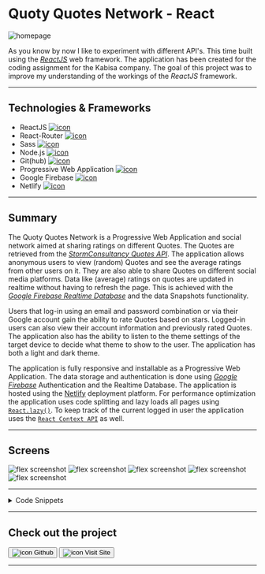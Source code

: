 # Quoty Quotes Network - React

![homepage](../projects/quoty/quoty.webp)

As you know by now I like to experiment with different API's.
This time built using the [*ReactJS*](https://reactjs.org/) web framework.
The application has been created for the coding assignment for the Kabisa company.
The goal of this project was to improve my understanding of the workings of the *ReactJS* framework.

---

## Technologies & Frameworks

- ReactJS [![icon](../logos/tech/react.png)](https://reactjs.org/)
- React-Router [![icon](../logos/tech/react-router.png)](https://reactrouter.com/)
- Sass [![icon](../logos/tech/sass.png)](https://sass-lang.com/)
- Node.js [![icon](../logos/tech/nodejs.png)](https://www.nodejs.org/)
- Git(hub) [![icon](../logos/tech/github.png)](https://www.github.com/)
- Progressive Web Application [![icon](../logos/tech/pwa.png)](https://web.dev/progressive-web-apps/)
- Google Firebase [![icon](../logos/tech/firebase.png)](https://firebase.google.com/)
- Netlify [![icon](../logos/tech/netlify.png)](https://netlify.com/)

---

## Summary

The Quoty Quotes Network is a Progressive Web Application and social network aimed at sharing ratings on different Quotes.
The Quotes are retrieved from the [*StormConsultancy Quotes API*](http://quotes.stormconsultancy.co.uk/). The application allows
anonymous users to view (random) Quotes and see the average ratings from other users on it. They are also able to share Quotes
on different social media platforms. Data like (average) ratings on quotes are updated in realtime without having to refresh the page.
This is achieved with the [*Google Firebase Realtime Database*](https://firebase.google.com/docs/database) and the data Snapshots functionality.

Users that log-in using an email and password combination or via their Google account gain the ability to rate Quotes based on stars.
Logged-in users can also view their account information and previously rated Quotes. The application also has the ability to
listen to the theme settings of the target device to decide what theme to show to the user. The application has both a light 
and dark theme.

The application is fully responsive and installable as a Progressive Web Application. The data storage and authentication
is done using [*Google Firebase*](https://firebase.google.com/) Authentication and the Realtime Database. The application is
hosted using the [Netlify](https://netlify.com/) deployment platform. For performance optimization the application uses code splitting and lazy loads all pages using [`React.lazy()`](https://reactjs.org/docs/code-splitting.html).
To keep track of the current logged in user the application uses the [`React Context API`](https://reactjs.org/docs/context.html) as well.

---

## Screens

![flex screenshot](../projects/quoty/quoty_1.webp)
![flex screenshot](../projects/quoty/quoty_2.webp)
![flex screenshot](../projects/quoty/quoty_3.webp)
![flex screenshot](../projects/quoty/quoty_4.webp)
![flex screenshot](../projects/quoty/quoty_5.webp)

---

<details>
  <summary>Code Snippets</summary>
<div>

The following are some code snippets of pieces of code I'm proud of from this project. The snippets demonstrate clean, concise and powerful code. _(Code has been compacted)_

**App component**\
The App component is responsible for housing the application content, getting logged-in user information from Google Firebase
and showing the correct pages based on route. 

```
// Components
import Loader from "./components/Loader/Loader";
import Footer from "./components/Layout/Footer/Footer"
import Header from "./components/Layout/Header/Header"
import Menu from "./components/Layout/Menu/Menu"
import Loading from "./components/Loading/Loading"

// Lazy loaded pages
const Home = React.lazy(() => import("./components/Pages/Home/Home"))
const Quote = React.lazy(() => import("./components/Pages/Quote/Quote"))
const SignIn = React.lazy(() => import("./components/Pages/SignIn/SignIn"))
const MyQuotes = React.lazy(() => import("./components/Pages/MyQuotes/MyQuotes"))
const Popular = React.lazy(() => import("./components/Pages/Popular/Popular"))
const FourOhFour = React.lazy(() => import("./components/Pages/404/404"))
const About = React.lazy(() => import("./components/Pages/About/About"))

// Lazy loaded components
const LogoutDialog = React.lazy(() => import("./components/LogoutDialog/LogoutDialog"))

const darkThemeKey = 'darkTheme'

export const UserContext = React.createContext({})

function App() {
    const [open, setOpenLogoutDialog] = useState(false)
    const [darkTheme, setDarkTheme] = useState(localStorageService.getValue(darkThemeKey))
    const [user, setUser] = useState()
    const auth = getAuth()

    useEffect(() => { // Listen to the Firebase Auth state and set the local state.
        const unregisterAuthObserver = onAuthStateChanged(auth, user => { setUser(user) })
        return () => unregisterAuthObserver() // Make sure we un-register Firebase observers when the component unmounts.
    }, [auth])

    useTheme(darkTheme)

    useEventListeners()

    const toggleMenu = () => { document.getElementById("app").classList.toggle("menu-active") }

    const toggleTheme = () => { localStorageService.setKeyValue(darkThemeKey, !darkTheme); setDarkTheme(prevTheme => !prevTheme) }

    const logOut = () => {
        logout().then(() => {
            setOpenLogoutDialog(true)
                setTimeout(() => {
                    setOpenLogoutDialog(false)
                }, 1500)
            }
        )
    }

    return (
        <Router>
        <UserContext.Provider value={user}>
            <div id="app">
                <Header onMenuClick={toggleMenu} title={'Quoty'}/>

                <Menu logOut={logOut} onMenuClick={toggleMenu}/>

                <div className={'content'}>
                        <React.Suspense fallback={Loading()}>

                    <Switch>
                        <Route exact path={['/']} component={Home}/>

                        <Route exact path={['/quote/:quoteId']} component={Quote}/>

                        <Route exact path={['/quotes']} component={MyQuotes}/>

                        <Route exact path={['/popular']} component={Popular}/>

                        <Route exact path={['/login', '/profile']}><SignIn logOut={logOut}/></Route>

                        <Route exact path={['/about']} component={About}/>

                        <Route component={FourOhFour}/>
                    </Switch>

                        <LogoutDialog open={open}/>
                        </React.Suspense>
                </div>

                <Footer darkTheme={darkTheme} onThemeButtonClick={toggleTheme}/>

                <Loader/>

            </div>
        </UserContext.Provider>
        </Router>
    )
}
```

**QuoteCard component**\
This code snippet demonstrates the QuoteCard component. It takes a Quote as props to present in the DOM towards the user.
The Quote card also facilitates functionality like sharing via social media, visiting the permalink of the quote, getting
information about the ratings on a particular quote and lastly when logged in rating a quote yourself.

```
function QuoteCard(props) {
    const [rating, setRating] = useState({ rating: 0, timestamp: null })
    const [averageRating, setAverageRating] = useState(0)
    const [numberOfRatings, setNumberOfRatings] = useState(0)
    const [anchorEl, setAnchorEl] = useState(null)
    const shareUrl = `https://${window.location.host}/quote/${props.quote.id}`

    const location = useLocation()

    const user = useContext(UserContext)

    const openShareMenu = (event) => { setAnchorEl(event.currentTarget) }

    const closeShareMenu = () => { setAnchorEl(null) }

    useEffect(() => { // Initial data fetch
        setRating(0) // Reset rating every time
        getQuoteRatings(props.quote, user, setRating, setAverageRating, setNumberOfRatings)
    }, [props.quote, user] )

    const createRating = (rating) => {
        setRating(rating)
        if (rating) { addRating(rating, props.quote.id, user.uid) // Update rating
        } else { removeRating(props.quote.id, user.uid) } // Remove rating
    }

    return (
        <blockquote className="quoteCard">
            <p className="quote">❝ {props.quote.quote}❞</p>
            <div className="info">
                <cite className="author">
                    {props.quote.author}<RecordVoiceOverIcon style={{marginLeft: '6px'}} fontSize={"small"}/>
                </cite>
                <button className="link" onClick={openShareMenu}>Share<ShareIcon style={{marginLeft: '6px'}} fontSize={"small"}/></button>
                {!location.pathname.includes('/quote/') && <NavLink to={`/quote/${props.quote.id}`}>permalink<LinkIcon style={{marginLeft: '6px'}} fontSize={"small"}/></NavLink>}
            </div>
                <div data-tip={!user ? 'Log in to vote!' : 'Your rating!'} className="rating tooltip">
                    {rating?.timestamp && <center className="ratingDate">Rated on: <b>{new Date(rating?.timestamp).toLocaleString(getLanguage())}</b></center>}
                    {!!user && <StarRating quoteId={props.quote.id} value={rating?.rating} onChange={(event, newValue) => { createRating(newValue) }}/>}
                    <div className="averageRating">Average rating: <span className="ratingValue">{Math.round(averageRating * 100) / 100 || 'Not yet rated'}</span>
                    {!!averageRating && <span className="ratingAmount">Based on {numberOfRatings} vote{numberOfRatings > 1 && 's'}!</span>}
                    </div>
                </div>
            <ShareMenu anchorEl={anchorEl} onClose={closeShareMenu} urlToShare={shareUrl} quote={props.quote}/>
        </blockquote>
    )
}
```
          
**QuoteService.js**\
This code snippet demonstrates the QuoteService JavaScript file. It is responsible for all communication with the StormConsultancy Quotes API like retrieving popular or particular Quotes using the fetch API. The Quotes API is not SSL protected so it is redirected to '/api' in production and redirected using Netlify redirects defined in the 'netlify.toml' file (See snippet below).
          
```
[[redirects]]
from = "/api/*"
to = "http://quotes.stormconsultancy.co.uk/:splat"
status = 200
force = true
```

```
const QuoteService = {
    baseUrlProd: "/api", // Redirected to http://quotes.stormconsultancy.co.uk/:splat by netlify according to netlify.toml file
    baseUrlDev: "http://quotes.stormconsultancy.co.uk",
    baseUrl: '',

    doLoad(url) { // Base method for doing http Get requests
        if (!this.baseUrl) {
            this.baseUrl = window.location.hostname === "localhost" ||
                           window.location.hostname === "127.0.0.1" ||
                           window.location.hostname.includes('192.168.')
                           ? this.baseUrlDev : this.baseUrlProd }

        if (!url.includes(this.baseUrl)) { url = this.baseUrl + url }

        // console.log(url)
        return fetch(url).then(response => {
            if (response.status === 404) { return '' }
            if (response.status === 200) { return response.json() }})
            .then(data => {
                // console.log(data)
                return data}).catch(e => { console.log('Error', e) })
    },

    getQuotes() {
        return this.doLoad('/quotes.json').then(jsonData => {
            return jsonData
        }).catch(e => { console.log('Error', e) })
    },

    getPopularQuotes() {
        return this.doLoad('/popular.json').then(jsonData => {
            return jsonData
        }).catch(e => { console.log('Error', e) })
    },

    getQuote(quoteId) {
        return this.doLoad(`/quotes/${quoteId}.json`).then(jsonData => {
            return jsonData
        }).catch(e => { console.log('Error', e) })
    },

    getRandomQuote() {
        return this.doLoad("/random.json").then(jsonData => {
            return jsonData
        }).catch(e => { console.log('Error', e) })
    },
}

export default QuoteService;
```

</div>
</details>

---

## Check out the project

[<button>![icon](../logos/tech/github.png) Github</button>](https://github.com/alianza/quoty-quotes-network)
[<button>![icon](../projects/quoty/quoty.webp) Visit Site</button>](https://quotes.jwvbremen.nl/)

---
